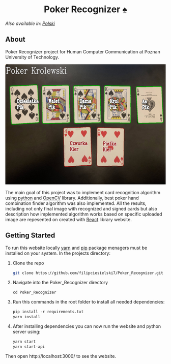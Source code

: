 <h1 align="center">
    Poker Recognizer ♠️
</h1>

_Also available in: [Polski](README.pl.md)_

## About

Poker Recognizer project for Human Computer Communication at Poznan University of Technology.

![result image](./public/results/result.jpg)

The main goal of this project was to implement card recognition algorithm using [python](https://www.python.org/) and [OpenCV](https://opencv.org/) library. 
Additionally, best poker hand combination finder algorithm was also implemented. All the results, including not only final image with recognized and signed cards but also description how implemented algorithm works based on specific uploaded image are repesented on created with [React](https://reactjs.org/) library website.
## Getting Started

To run this website locally [yarn](https://yarnpkg.com/) and [pip](https://pypi.org/project/pip/) package menagers must be installed on your system. In the projects directory:

1. Clone the repo
   ```sh
   git clone https://github.com/filipciesielski7/Poker_Recognizer.git
   ```
2. Navigate into the Poker_Recognizer directory
   ```
   cd Poker_Recognizer
   ```
3. Run this commands in the root folder to install all needed dependencies:
   ```
   pip install -r requirements.txt
   yarn install
   ```
4. After installing dependencies you can now run the website and python server using:
   ```
   yarn start
   yarn start-api
   ```

Then open http://localhost:3000/ to see the website.